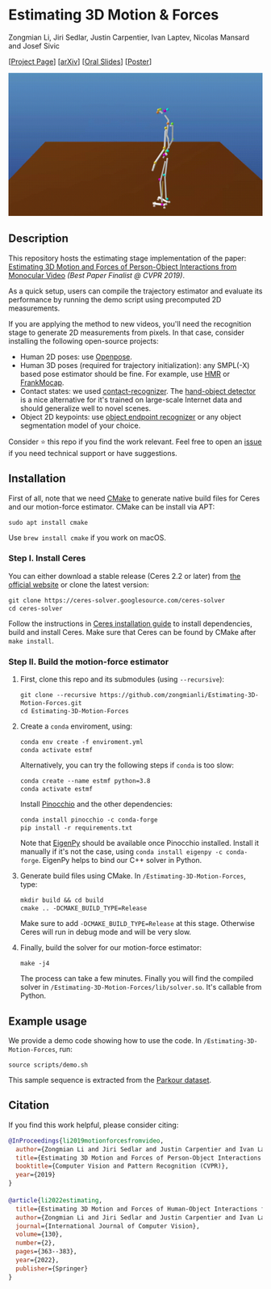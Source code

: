 # Estimating 3D Motion & Forces
Zongmian Li, Jiri Sedlar, Justin Carpentier, Ivan Laptev, Nicolas Mansard and Josef Sivic

[[Project Page](https://www.di.ens.fr/willow/research/motionforcesfromvideo/)] [[arXiv](https://arxiv.org/pdf/1904.02683.pdf)] [[Oral Slides](https://www.di.ens.fr/willow/research/motionforcesfromvideo/research/li19mfv/li2019motionforces_slides.pdf)] [[Poster](https://www.di.ens.fr/willow/research/motionforcesfromvideo/research/li19mfv/li2019motionforces_poster.pdf)]

![Parkour Demo](./demo-parkour.gif)

## Description

This repository hosts the estimating stage implementation of the paper: [Estimating 3D Motion and Forces of Person-Object Interactions from Monocular Video](https://arxiv.org/pdf/1904.02683.pdf) *(Best Paper Finalist @ CVPR 2019)*.

As a quick setup, users can compile the trajectory estimator and evaluate its performance by running the demo script using precomputed 2D measurements. 

If you are applying the method to new videos, you'll need the recognition stage to generate 2D measurements from pixels. 
In that case, consider installing the following open-source projects:
- Human 2D poses: use [Openpose](https://github.com/CMU-Perceptual-Computing-Lab/openpose). 
- Human 3D poses (required for trajectory initialization): any SMPL(-X) based pose estimator should be fine. For example, use [HMR](https://github.com/akanazawa/hmr) or [FrankMocap](https://github.com/facebookresearch/frankmocap).
- Contact states: we used [contact-recognizer](https://github.com/zongmianli/contact-recognizer). The [hand-object detector](https://github.com/ddshan/hand_object_detector) is a nice alternative for it's trained on large-scale Internet data and should generalize well to novel scenes. 
- Object 2D keypoints: use [object endpoint recognizer](https://github.com/sedlaj45/endpoints) or any object segmentation model of your choice.

Consider :star: this repo if you find the work relevant.
Feel free to open an [issue](https://github.com/zongmianli/Estimating-3D-Motion-Forces/issues) if you need technical support or have suggestions.

## Installation

First of all, note that we need [CMake](https://cmake.org/) to generate native build files for Ceres and our motion-force estimator. CMake can be install via APT:
```terminal
sudo apt install cmake
```
Use `brew install cmake` if you work on macOS.

### Step I. Install Ceres

You can either download a stable release (Ceres 2.2 or later) from [the official website](http://ceres-solver.org/installation.html) or clone the latest version: 
```terminal
git clone https://ceres-solver.googlesource.com/ceres-solver
cd ceres-solver
```
Follow the instructions in [Ceres installation guide](http://ceres-solver.org/installation.html) to install dependencies, build and install Ceres.
Make sure that Ceres can be found by CMake after `make install`.

### Step II. Build the motion-force estimator

1. First, clone this repo and its submodules (using `--recursive`):
   ```terminal
   git clone --recursive https://github.com/zongmianli/Estimating-3D-Motion-Forces.git
   cd Estimating-3D-Motion-Forces
   ```
2. Create a `conda` enviroment, using:
   ```terminal
   conda env create -f enviroment.yml
   conda activate estmf
   ```
   Alternatively, you can try the following steps if `conda` is too slow:
   ```
   conda create --name estmf python=3.8
   conda activate estmf
   ```
   Install [Pinocchio](https://stack-of-tasks.github.io/pinocchio/) and the other dependencies:
   ```
   conda install pinocchio -c conda-forge
   pip install -r requirements.txt
   ```
   Note that [EigenPy](https://github.com/stack-of-tasks/eigenpy) should be available once Pinocchio installed. Install it manually if it's not the case, using `conda install eigenpy -c conda-forge`. EigenPy helps to bind our C++ solver in Python.
   
3. Generate build files using CMake. In `/Estimating-3D-Motion-Forces`, type:
   ```terminal
   mkdir build && cd build
   cmake .. -DCMAKE_BUILD_TYPE=Release
   ```
   Make sure to add `-DCMAKE_BUILD_TYPE=Release` at this stage. Otherwise Ceres will run in debug mode and will be very slow.
   
4. Finally, build the solver for our motion-force estimator:
   ```terminal
   make -j4
   ```
   The process can take a few minutes. Finally you will find the compiled solver in `/Estimating-3D-Motion-Forces/lib/solver.so`. It's callable from Python.

## Example usage
We provide a demo code showing how to use the code. In `/Estimating-3D-Motion-Forces`, run:
```
source scripts/demo.sh
```
This sample sequence is extracted from the [Parkour dataset](https://github.com/zongmianli/Parkour-dataset).

## Citation

If you find this work helpful, please consider citing:
```bibtex
@InProceedings{li2019motionforcesfromvideo,
  author={Zongmian Li and Jiri Sedlar and Justin Carpentier and Ivan Laptev and Nicolas Mansard and Josef Sivic},
  title={Estimating 3D Motion and Forces of Person-Object Interactions from Monocular Video},
  booktitle={Computer Vision and Pattern Recognition (CVPR)},
  year={2019}
}

@article{li2022estimating,         
  title={Estimating 3D Motion and Forces of Human-Object Interactions from Internet Videos},
  author={Zongmian Li and Jiri Sedlar and Justin Carpentier and Ivan Laptev and Nicolas Mansard and Josef Sivic},
  journal={International Journal of Computer Vision},
  volume={130},
  number={2},
  pages={363--383},
  year={2022},
  publisher={Springer}
}
```
